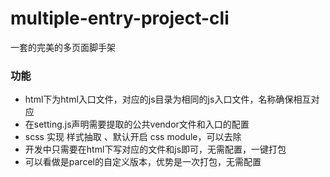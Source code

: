 # multiple-entry-project-cli
一套的完美的多页面脚手架

### 功能

- html下为html入口文件，对应的js目录为相同的js入口文件，名称确保相互对应
- 在setting.js声明需要提取的公共vendor文件和入口的配置
- scss 实现 样式抽取 、默认开启 css module，可以去除
- 开发中只需要在html下写对应的文件和js即可，无需配置，一键打包
- 可以看做是parcel的自定义版本，优势是一次打包，无需配置
